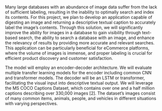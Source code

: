 Many large databases with an abundance of image data suffer from the lack of sufficient labeling, resulting in the inability to optimally search and index its contents. For this project, we plan to develop an application capable of digesting an image and returning a descriptive textual caption to accurately label the image’s contents. Through this solution, we will significantly improve the ability for images in a database to gain visibility through text-based search, the ability to search a database with an image, and enhance the relevancy of results by providing more accurate and relevant searches. This application can be particularly beneficial for eCommerce platforms, where the volume of images is immense, and proper labeling is crucial for efficient product discovery and customer satisfaction.

The model will employ an encoder-decoder architecture. We will evaluate multiple transfer learning models for the encoder including common CNN and transformer models. The decoder will be an LSTM or transformer, facilitating the visual input into descriptive textual output. We will leverage the MS COCO Captions Dataset, which contains over one and a half million captions describing over 330,000 images [2]. The dataset’s images consist of many common items, animals, people, and vehicles in different situations with varying perspectives.

